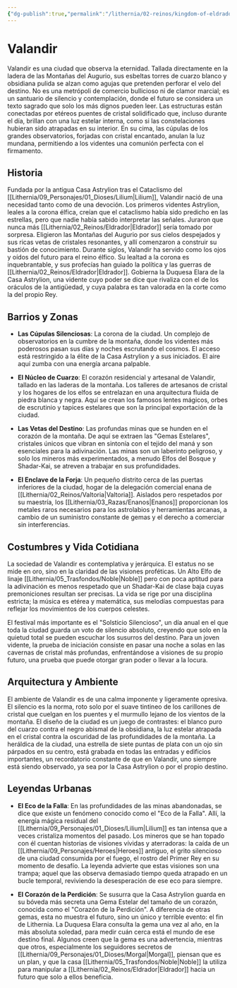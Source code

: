 ```yaml
---
{"dg-publish":true,"permalink":"/lithernia/02-reinos/kingdom-of-eldrador/valandir/","title":"Valandir","tags":["lithernia","ciudad","Eldrador"]}
---
```


# Valandir

Valandir es una ciudad que observa la eternidad. Tallada directamente en la ladera de las Montañas del Augurio, sus esbeltas torres de cuarzo blanco y obsidiana pulida se alzan como agujas que pretenden perforar el velo del destino. No es una metrópoli de comercio bullicioso ni de clamor marcial; es un santuario de silencio y contemplación, donde el futuro se considera un texto sagrado que solo los más dignos pueden leer. Las estructuras están conectadas por etéreos puentes de cristal solidificado que, incluso durante el día, brillan con una luz estelar interna, como si las constelaciones hubieran sido atrapadas en su interior. En su cima, las cúpulas de los grandes observatorios, forjadas con cristal encantado, anulan la luz mundana, permitiendo a los videntes una comunión perfecta con el firmamento.

## Historia

Fundada por la antigua Casa Astrylion tras el Cataclismo del [[Lithernia/09_Personajes/01_Dioses/Lilium\|Lilium]], Valandir nació de una necesidad tanto como de una devoción. Los primeros videntes Astrylion, leales a la corona élfica, creían que el cataclismo había sido predicho en las estrellas, pero que nadie había sabido interpretar las señales. Juraron que nunca más [[Lithernia/02_Reinos/Eldrador\|Eldrador]] sería tomado por sorpresa. Eligieron las Montañas del Augurio por sus cielos despejados y sus ricas vetas de cristales resonantes, y allí comenzaron a construir su bastión de conocimiento. Durante siglos, Valandir ha servido como los ojos y oídos del futuro para el reino élfico. Su lealtad a la corona es inquebrantable, y sus profecías han guiado la política y las guerras de [[Lithernia/02_Reinos/Eldrador\|Eldrador]]. Gobierna la Duquesa Elara de la Casa Astrylion, una vidente cuyo poder se dice que rivaliza con el de los oráculos de la antigüedad, y cuya palabra es tan valorada en la corte como la del propio Rey.

## Barrios y Zonas

- **Las Cúpulas Silenciosas**: La corona de la ciudad. Un complejo de observatorios en la cumbre de la montaña, donde los videntes más poderosos pasan sus días y noches escrutando el cosmos. El acceso está restringido a la élite de la Casa Astrylion y a sus iniciados. El aire aquí zumba con una energía arcana palpable.

- **El Núcleo de Cuarzo**: El corazón residencial y artesanal de Valandir, tallado en las laderas de la montaña. Los talleres de artesanos de cristal y los hogares de los elfos se entrelazan en una arquitectura fluida de piedra blanca y negra. Aquí se crean los famosos lentes mágicos, orbes de escrutinio y tapices estelares que son la principal exportación de la ciudad.

- **Las Vetas del Destino**: Las profundas minas que se hunden en el corazón de la montaña. De aquí se extraen las "Gemas Estelares", cristales únicos que vibran en sintonía con el tejido del maná y son esenciales para la adivinación. Las minas son un laberinto peligroso, y solo los mineros más experimentados, a menudo Elfos del Bosque y Shadar-Kai, se atreven a trabajar en sus profundidades.

- **El Enclave de la Forja**: Un pequeño distrito cerca de las puertas inferiores de la ciudad, hogar de la delegación comercial enana de [[Lithernia/02_Reinos/Valtoria\|Valtoria]]. Aislados pero respetados por su maestría, los [[Lithernia/03_Razas/Enanos\|Enanos]] proporcionan los metales raros necesarios para los astrolabios y herramientas arcanas, a cambio de un suministro constante de gemas y el derecho a comerciar sin interferencias.

## Costumbres y Vida Cotidiana

La sociedad de Valandir es contemplativa y jerárquica. El estatus no se mide en oro, sino en la claridad de las visiones proféticas. Un Alto Elfo de linaje [[Lithernia/05_Trasfondos/Noble\|Noble]] pero con poca aptitud para la adivinación es menos respetado que un Shadar-Kai de clase baja cuyas premoniciones resultan ser precisas. La vida se rige por una disciplina estricta; la música es etérea y matemática, sus melodías compuestas para reflejar los movimientos de los cuerpos celestes.

El festival más importante es el "Solsticio Silencioso", un día anual en el que toda la ciudad guarda un voto de silencio absoluto, creyendo que solo en la quietud total se pueden escuchar los susurros del destino. Para un joven vidente, la prueba de iniciación consiste en pasar una noche a solas en las cavernas de cristal más profundas, enfrentándose a visiones de su propio futuro, una prueba que puede otorgar gran poder o llevar a la locura.

## Arquitectura y Ambiente

El ambiente de Valandir es de una calma imponente y ligeramente opresiva. El silencio es la norma, roto solo por el suave tintineo de los carillones de cristal que cuelgan en los puentes y el murmullo lejano de los vientos de la montaña. El diseño de la ciudad es un juego de contrastes: el blanco puro del cuarzo contra el negro abismal de la obsidiana, la luz estelar atrapada en el cristal contra la oscuridad de las profundidades de la montaña. La heráldica de la ciudad, una estrella de siete puntas de plata con un ojo sin párpados en su centro, está grabada en todas las entradas y edificios importantes, un recordatorio constante de que en Valandir, uno siempre está siendo observado, ya sea por la Casa Astrylion o por el propio destino.

## Leyendas Urbanas

- **El Eco de la Falla**: En las profundidades de las minas abandonadas, se dice que existe un fenómeno conocido como el "Eco de la Falla". Allí, la energía mágica residual del [[Lithernia/09_Personajes/01_Dioses/Lilium\|Lilium]] es tan intensa que a veces cristaliza momentos del pasado. Los mineros que se han topado con él cuentan historias de visiones vívidas y aterradoras: la caída de un [[Lithernia/09_Personajes/Heroes\|Heroes]] antiguo, el grito silencioso de una ciudad consumida por el fuego, el rostro del Primer Rey en su momento de desafío. La leyenda advierte que estas visiones son una trampa; aquel que las observa demasiado tiempo queda atrapado en un bucle temporal, reviviendo la desesperación de ese eco para siempre.

- **El Corazón de la Perdición**: Se susurra que la Casa Astrylion guarda en su bóveda más secreta una Gema Estelar del tamaño de un corazón, conocida como el "Corazón de la Perdición". A diferencia de otras gemas, esta no muestra el futuro, sino un único y terrible evento: el fin de Lithernia. La Duquesa Elara consulta la gema una vez al año, en la más absoluta soledad, para medir cuán cerca está el mundo de ese destino final. Algunos creen que la gema es una advertencia, mientras que otros, especialmente los seguidores secretos de [[Lithernia/09_Personajes/01_Dioses/Morgal\|Morgal]], piensan que es un plan, y que la casa [[Lithernia/05_Trasfondos/Noble\|Noble]] la utiliza para manipular a [[Lithernia/02_Reinos/Eldrador\|Eldrador]] hacia un futuro que solo a ellos beneficia.
